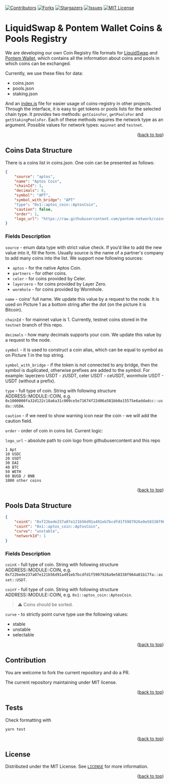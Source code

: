 <a name="readme-top"></a>

<!-- PROJECT SHIELDS -->
[![Contributors][contributors-shield]][contributors-url]
[![Forks][forks-shield]][forks-url]
[![Stargazers][stars-shield]][stars-url]
[![Issues][issues-shield]][issues-url]
[![MIT License][license-shield]][license-url]

# LiquidSwap & Pontem Wallet Coins & Pools Registry

We are developing our own Coin Registry file formats for [LiquidSwap](https://liquidswap.com) and [Pontem Wallet](https://pontemwallet.xyz/), which contains all the information about coins and pools in which coins can be exchanged.

Currently, we use these files for data:

- coins.json
- pools.json
- staking.json

And an [index.js](src/index.js) file for easier usage of coins-registry in other projects. Through the interface, it is easy to get tokens or pools lists for the selected chain type. It provides two methods: `getCoinsFor`, `getPoolsFor` and `getStakingPoolsFor`. Each of these methods requires the network type as an argument. Possible values for network types: `mainnet` and `testnet`.

<p align="right">(<a href="#readme-top">back to top</a>)</p>

## Coins Data Structure

There is a coins list in coins.json. One coin can be presented as follows:

```JSON
{
    "source": "aptos",
    "name": "Aptos Coin",
    "chainId": 1,
    "decimals": 8,
    "symbol": "APT",
    "symbol_with_bridge": "APT"
    "type": "0x1::aptos_coin::AptosCoin",
    "caution": false,
    "order": 1,
    "logo_url": "https://raw.githubusercontent.com/pontem-network/coins-registry/main/src/coins-logos/apt.svg"
}
```

### Fields Description

```source``` - enum data type with strict value check. If you’d like to add the new value into it, fill the form. Usually source is the name of a partner's company to add many coins into the list. We support now following sources: 

* ```aptos``` - for the native Aptos Coin.
* ```partners``` - for other coins.
* ```celer``` - for coins provided by Celer.
* ```layerzero``` - for coins provided by Layer Zero.
* ```wormhole``` - for coins provided by Wormhole.

```name``` - coins' full name. We update this value by a request to the node. It is used on Picture 1 as a bottom string after the dot (on the picture it is Bitcoin).

```chainId``` - for mainnet value is 1. Currently, testnet coins stored in the ```testnet``` branch of this repo.

```decimals``` - how many decimals supports your coin. We update this value by a request to the node.

```symbol``` -  it is used to construct a coin alias, which can be equal to symbol as on Picture 1 in the top string.

```symbol_with_bridge``` -  if the token is not connected to any bridge, then the symbol is duplicated, otherwise prefixes are added to the symbol. For example: layerzero USDT - zUSDT, celer USDT - ceUSDT, wormhole USDT - USDT (without a prefix).

```type``` - full type of coin. String with following structure ADDRESS::MODULE::COIN, e.g. ```0x1000000fa32d122c18a6a31c009ce5e71674f22d06a581bb0a15575e6addadcc::usda::USDA```.

```caution``` - if we need to show warning icon near the coin - we will add the caution field.

```order``` - order of coin in coins list. Current logic:

```logo_url``` - absolute path to coin logo from githubusercontent and this repo

```
1 Apt
10 USDC
20 USDT
30 DAI
40 BTC
50 WETH
60 BUSD / BNB
1000 other coins
````

<p align="right">(<a href="#readme-top">back to top</a>)</p>

## Pools Data Structure


```JSON
{
    "coinX": "0xf22bede237a07e121b56d91a491eb7bcdfd1f5907926a9e58338f964a01b17fa::asset::USDT",
    "coinY": "0x1::aptos_coin::AptosCoin",
    "curve": "unstable",
    "networkId": 1
}
```

### Fields Description

```coinX``` - full type of coin. String with following structure ADDRESS::MODULE::COIN, e.g. ```0xf22bede237a07e121b56d91a491eb7bcdfd1f5907926a9e58338f964a01b17fa::asset::USDT```.

```coinY``` - full type of coin. String with following structure ADDRESS::MODULE::COIN, e.g. ```0x1::aptos_coin::AptosCoin```.

> ⚠️ Coins should be sorted.


```curve``` - to strictly point curve type use the following values: 
* stable
* unstable
* selectable

<p align="right">(<a href="#readme-top">back to top</a>)</p>

## Contribution

You are welcome to fork the current repository and do a PR. 

The current repository maintaining under MIT license.

<p align="right">(<a href="#readme-top">back to top</a>)</p>

## Tests

Check formatting with 

```shell
yarn test
```

<p align="right">(<a href="#readme-top">back to top</a>)</p>

## License 

Distributed under the MIT License. See [`LICENSE`](LICENSE) for more information.

<p align="right">(<a href="#readme-top">back to top</a>)</p>


<!-- MARKDOWN LINKS & IMAGES -->
<!-- https://www.markdownguide.org/basic-syntax/#reference-style-links -->
[contributors-shield]: https://img.shields.io/github/contributors/pontem-network/coins-registry.svg?style=for-the-badge
[contributors-url]: https://github.com/pontem-network/coins-registry/graphs/contributors
[forks-shield]: https://img.shields.io/github/forks/pontem-network/coins-registry.svg?style=for-the-badge
[forks-url]: https://github.com/pontem-network/coins-registry/network/members
[stars-shield]: https://img.shields.io/github/stars/pontem-network/coins-registry.svg?style=for-the-badge
[stars-url]: https://github.com/pontem-network/coins-registry/stargazers
[issues-shield]: https://img.shields.io/github/issues/pontem-network/coins-registry.svg?style=for-the-badge
[issues-url]: https://github.com/pontem-network/coins-registry/issues
[license-shield]: https://img.shields.io/github/license/pontem-network/coins-registry.svg?style=for-the-badge
[license-url]: https://github.com/pontem-network/coins-registry/blob/main/LICENSE
